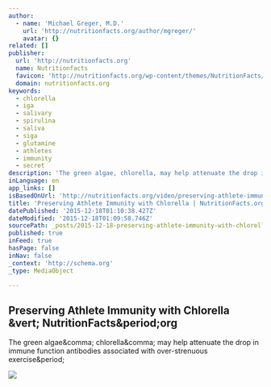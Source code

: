 ```yaml
---
author:
  - name: 'Michael Greger, M.D.'
    url: 'http://nutritionfacts.org/author/mgreger/'
    avatar: {}
related: []
publisher:
  url: 'http://nutritionfacts.org'
  name: Nutritionfacts
  favicon: 'http://nutritionfacts.org/wp-content/themes/NutritionFacts/favicon.ico'
  domain: nutritionfacts.org
keywords:
  - chlorella
  - iga
  - salivary
  - spirulina
  - saliva
  - siga
  - glutamine
  - athletes
  - immunity
  - secret
description: 'The green algae, chlorella, may help attenuate the drop in immune function antibodies associated with over-strenuous exercise.'
inLanguage: en
app_links: []
isBasedOnUrl: 'http://nutritionfacts.org/video/preserving-athlete-immunity-with-chlorella-2/'
title: 'Preserving Athlete Immunity with Chlorella | NutritionFacts.org'
datePublished: '2015-12-18T01:10:38.427Z'
dateModified: '2015-12-18T01:09:58.746Z'
sourcePath: _posts/2015-12-18-preserving-athlete-immunity-with-chlorella-or-nutritionfacts.md
published: true
inFeed: true
hasPage: false
inNav: false
_context: 'http://schema.org'
_type: MediaObject

---
```

<article style=""><h1>Preserving Athlete Immunity with Chlorella &amp;vert; NutritionFacts&amp;period;org</h1><p>The green algae&amp;comma; chlorella&amp;comma; may help attenuate the drop in immune function antibodies associated with over-strenuous exercise&amp;period;</p><img src="http://nutritionfacts.org/wp-content/uploads/2015/12/Dec4-1024x576.jpg" /></article>